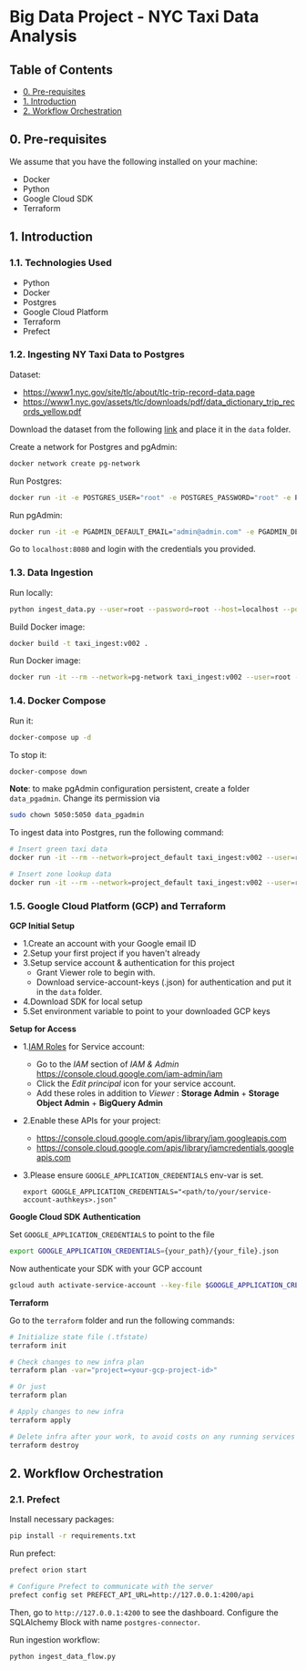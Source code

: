 # Big Data Project - NYC Taxi Data Analysis


## Table of Contents
- [0. Pre-requisites](#0-pre-requisites)
- [1. Introduction](#1-introduction)
- [2. Workflow Orchestration](#2-workflow-orchestration)


## 0. Pre-requisites

We assume that you have the following installed on your machine:
- Docker
- Python
- Google Cloud SDK
- Terraform


## 1. Introduction

### 1.1. Technologies Used

- Python
- Docker
- Postgres
- Google Cloud Platform
- Terraform
- Prefect


### 1.2. Ingesting NY Taxi Data to Postgres

Dataset:
- https://www1.nyc.gov/site/tlc/about/tlc-trip-record-data.page
- https://www1.nyc.gov/assets/tlc/downloads/pdf/data_dictionary_trip_records_yellow.pdf

Download the dataset from the following [link](https://github.com/DataTalksClub/nyc-tlc-data/releases/download/yellow/yellow_tripdata_2021-01.csv.gz) and place it in the `data` folder.

Create a network for Postgres and pgAdmin:
```bash
docker network create pg-network
```

Run Postgres:
```bash
docker run -it -e POSTGRES_USER="root" -e POSTGRES_PASSWORD="root" -e POSTGRES_DB="ny_taxi" -v G:/School/Bigdata/Project/ny_taxi_postgres_data:/var/lib/postgresql/data -p 5432:5432 --network=pg-network --name pg-database postgres:13
```

Run pgAdmin:
```bash
docker run -it -e PGADMIN_DEFAULT_EMAIL="admin@admin.com" -e PGADMIN_DEFAULT_PASSWORD="root" -p 8080:80 --network=pg-network --name pgadmin-2 dpage/pgadmin4
```

Go to `localhost:8080` and login with the credentials you provided.


### 1.3. Data Ingestion

Run locally:
```bash
python ingest_data.py --user=root --password=root --host=localhost --port=5432 --db=ny_taxi --table_name=yellow_taxi_trips
```

Build Docker image:
```bash
docker build -t taxi_ingest:v002 .
```

Run Docker image:
```bash
docker run -it --rm --network=pg-network taxi_ingest:v002 --user=root --password=root --host=pg-database --port=5432 --db=ny_taxi --table_name=yellow_taxi_trips
```


### 1.4. Docker Compose

Run it:
```bash
docker-compose up -d
```

To stop it:
```bash
docker-compose down
```

__Note__: to make pgAdmin configuration persistent, create a folder `data_pgadmin`. Change its permission via
```bash
sudo chown 5050:5050 data_pgadmin
```

To ingest data into Postgres, run the following command:
```bash
# Insert green taxi data
docker run -it --rm --network=project_default taxi_ingest:v002 --user=root --password=root --host=project-pgdatabase-1 --port=5432 --db=ny_taxi --table_name=green_taxi_trips --url=https://github.com/DataTalksClub/nyc-tlc-data/releases/download/green/green_tripdata_2019-01.csv.gz

# Insert zone lookup data
docker run -it --rm --network=project_default taxi_ingest:v002 --user=root --password=root --host=project-pgdatabase-1 --port=5432 --db=ny_taxi --table_name=zone --url=https://s3.amazonaws.com/nyc-tlc/misc/taxi+_zone_lookup.csv
```


### 1.5. Google Cloud Platform (GCP) and Terraform

__GCP Initial Setup__

- 1.Create an account with your Google email ID
- 2.Setup your first project if you haven't already
- 3.Setup service account & authentication for this project
    - Grant Viewer role to begin with.
    - Download service-account-keys (.json) for authentication and put it in the `data` folder.
- 4.Download SDK for local setup
- 5.Set environment variable to point to your downloaded GCP keys


__Setup for Access__
 
- 1.[IAM Roles](https://cloud.google.com/storage/docs/access-control/iam-roles) for Service account:
   * Go to the *IAM* section of *IAM & Admin* https://console.cloud.google.com/iam-admin/iam
   * Click the *Edit principal* icon for your service account.
   * Add these roles in addition to *Viewer* : **Storage Admin** + **Storage Object Admin** + **BigQuery Admin**
   
- 2.Enable these APIs for your project:
   * https://console.cloud.google.com/apis/library/iam.googleapis.com
   * https://console.cloud.google.com/apis/library/iamcredentials.googleapis.com
   
- 3.Please ensure `GOOGLE_APPLICATION_CREDENTIALS` env-var is set.
   ```shell
   export GOOGLE_APPLICATION_CREDENTIALS="<path/to/your/service-account-authkeys>.json"
   ```


__Google Cloud SDK Authentication__

Set `GOOGLE_APPLICATION_CREDENTIALS` to point to the file
```bash
export GOOGLE_APPLICATION_CREDENTIALS={your_path}/{your_file}.json
```

Now authenticate your SDK with your GCP account
```bash
gcloud auth activate-service-account --key-file $GOOGLE_APPLICATION_CREDENTIALS
```


__Terraform__

Go to the `terraform` folder and run the following commands:
```bash
# Initialize state file (.tfstate)
terraform init

# Check changes to new infra plan
terraform plan -var="project=<your-gcp-project-id>"

# Or just
terraform plan

# Apply changes to new infra
terraform apply

# Delete infra after your work, to avoid costs on any running services
terraform destroy
```

## 2. Workflow Orchestration

### 2.1. Prefect

Install necessary packages:
```bash
pip install -r requirements.txt
```

Run prefect:
```bash
prefect orion start

# Configure Prefect to communicate with the server
prefect config set PREFECT_API_URL=http://127.0.0.1:4200/api
```

Then, go to `http://127.0.0.1:4200` to see the dashboard. Configure the SQLAlchemy Block with name `postgres-connector`.

Run ingestion workflow:
```bash
python ingest_data_flow.py
```



